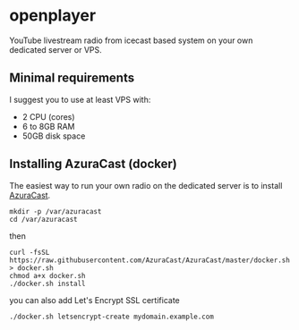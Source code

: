 # openplayer
YouTube livestream radio from icecast based system on your own dedicated server or VPS.

## Minimal requirements
I suggest you to use at least VPS with:

* 2 CPU (cores)
* 6 to 8GB RAM
* 50GB disk space

##  Installing AzuraCast (docker)
The easiest way to run your own radio on the dedicated server is to install [AzuraCast](https://www.azuracast.com "AzuraCast Homepage").

```shell
mkdir -p /var/azuracast
cd /var/azuracast
```
then
```shell
curl -fsSL https://raw.githubusercontent.com/AzuraCast/AzuraCast/master/docker.sh > docker.sh
chmod a+x docker.sh
./docker.sh install
```
you can also add Let's Encrypt SSL certificate
```shell
./docker.sh letsencrypt-create mydomain.example.com
```
